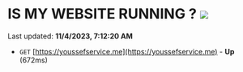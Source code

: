 # IS MY WEBSITE RUNNING ? [![](https://img.shields.io/static/v1?label=Sponsor&message=%E2%9D%A4&logo=GitHub&color=%23fe8e86)](https://github.com/sponsors/<username>)

Last updated: **11/4/2023, 7:12:20 AM**

- `GET` [https://youssefservice.me](https://youssefservice.me) - **Up** (672ms)
